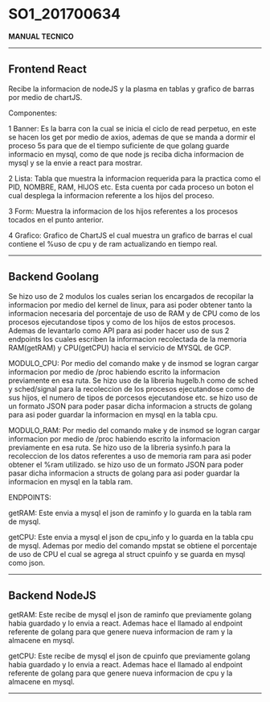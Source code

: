 # SO1_201700634

**MANUAL TECNICO**

---
## Frontend React

Recibe la informacion de nodeJS y la plasma en tablas y grafico de barras por medio de chartJS.

Componentes:

1 Banner:
Es la barra con la cual se inicia el ciclo de read perpetuo, en este se hacen los get por medio de axios, ademas de que se manda a dormir el proceso 5s para que de el tiempo suficiente de que golang guarde informacio en mysql, como de que node js reciba dicha informacion de mysql y se la envie a react para mostrar.

2 Lista: Tabla que muestra la informacion requerida para la practica como el PID, NOMBRE, RAM, HIJOS etc. Esta cuenta por cada proceso un boton el cual desplega la informacion referente a los hijos del proceso.

3 Form: Muestra la informacion de los hijos referentes a los procesos tocados en el punto anterior.

4 Grafico: Grafico de ChartJS el cual muestra un grafico de barras el cual contiene el %uso de cpu y de ram actualizando en tiempo real.

---

## Backend Goolang

Se hizo uso de 2 modulos los cuales serian los encargados de recopilar la informacion por medio del kernel de linux, para asi poder obtener tanto la informacion necesaria del porcentaje de uso de RAM y de CPU como de los procesos ejecutandose tipos y como de los hijos de estos procesos. Ademas de levantarlo como API para asi poder hacer uso de sus 2 endpoints los cuales escriben la informacion recolectada de la memoria RAM(getRAM) y CPU(getCPU) hacia el servicio de MYSQL de GCP.

MODULO_CPU:
Por medio del comando make y de insmod se logran cargar informacion por medio de /proc habiendo escrito la informacion previamente en esa ruta.
Se hizo uso de la libreria hugelb.h como de sched y sched/signal para la recoleccion de los procesos ejecutandose como de sus hijos, el numero de tipos de porcesos ejecutandose etc. se hizo uso de un formato JSON para poder pasar dicha informacion a structs de golang para asi poder guardar la informacion en mysql en la tabla cpu.

MODULO_RAM:
Por medio del comando make y de insmod se logran cargar informacion por medio de /proc habiendo escrito la informacion previamente en esa ruta.
Se hizo uso de la libreria sysinfo.h para la recoleccion de los datos referentes a uso de memoria ram para asi poder obtener el %ram utilizado. se hizo uso de un formato JSON para poder pasar dicha informacion a structs de golang para asi poder guardar la informacion en mysql en la tabla ram.



ENDPOINTS:

getRAM: Este envia a mysql el json de raminfo y lo guarda en la tabla ram de mysql.

getCPU: Este envia a mysql el json de cpu_info y lo guarda en la tabla cpu de mysql. Ademas por medio del comando mpstat se obtiene el porcentaje de uso de CPU el cual se agrega al struct cpuinfo y se guarda en mysql como json.

---

## Backend NodeJS

getRAM: Este recibe de mysql el json de raminfo que previamente golang habia guardado y lo envia a react. Ademas hace el llamado al endpoint referente de golang para que genere nueva informacion de ram y la almacene en mysql.

getCPU: Este recibe de mysql el json de cpuinfo que previamente golang habia guardado y lo envia a react. Ademas hace el llamado al endpoint referente de golang para que genere nueva informacion de cpu y la almacene en mysql.

----

